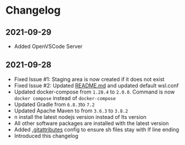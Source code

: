 # Changelog

## 2021-09-29
- Added OpenVSCode Server

## 2021-09-28
- Fixed Issue #1: Staging area is now created if it does not exist
- Fixed Issue #2: Updated [README.md](./README.md) and updated default wsl.conf
- Updated docker-compose from `1.28.4` to `2.0.0`. Command is now `docker compose` instead of `docker-compose`
- Updated Gradle from `6.8.3`to `7.2`
- Updated Apache Maven to from `3.6.3` to `3.8.2`
- n install the latest nodejs version instead of lts version
- All other software packages are installed with the latest version
- Added [.gitattributes](.gitattributes) config to ensure sh files stay with lf line ending 
- Introduced this changelog
